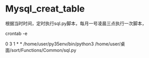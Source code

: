# Mysql_creat_table

根据当时时间，定时执行sql.py脚本，每月一号凌晨三点执行一次脚本，

crontab -e

0 3 1 * * /home/user/py35env/bin/python3 /home/user/桌面/sort/Functions/Common/sql.py
